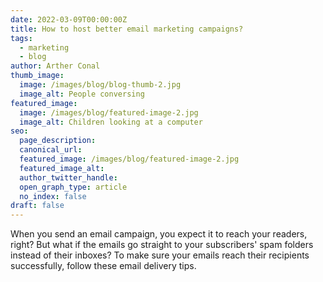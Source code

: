 ```yaml
---
date: 2022-03-09T00:00:00Z
title: How to host better email marketing campaigns?
tags:
  - marketing
  - blog
author: Arther Conal
thumb_image:
  image: /images/blog/blog-thumb-2.jpg
  image_alt: People conversing
featured_image:
  image: /images/blog/featured-image-2.jpg
  image_alt: Children looking at a computer
seo:
  page_description:
  canonical_url:
  featured_image: /images/blog/featured-image-2.jpg
  featured_image_alt:
  author_twitter_handle:
  open_graph_type: article
  no_index: false
draft: false
---
```


When you send an email campaign, you expect it to reach your readers, right? But what if the emails go straight to your subscribers' spam folders instead of their inboxes? To make sure your emails reach their recipients successfully, follow these email delivery tips.